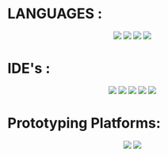 # LANGUAGES :

<p>
<div align="center">
  <img src="https://img.shields.io/badge/Python-FFD43B?style=for-the-badge&logo=python&logoColor=blue" />
  <img src="https://img.shields.io/badge/C%2B%2B-00599C?style=for-the-badge&logo=c%2B%2B&logoColor=white" />
  <img src="https://img.shields.io/badge/JavaScript-323330?style=for-the-badge&logo=javascript&logoColor=F7DF1E" />
  <img src="https://img.shields.io/badge/Kotlin-0095D5?&style=for-the-badge&logo=kotlin&logoColor=white" />
</div>
</p>

# IDE's :

<p>
<div align="center">
  <img src="https://img.shields.io/badge/Visual_Studio_Code-0078D4?style=for-the-badge&logo=visual%20studio%20code&logoColor=white" />
  <img src="https://img.shields.io/badge/Android_Studio-3DDC84?style=for-the-badge&logo=android-studio&logoColor=white" />
  <img src="https://img.shields.io/badge/Notepad++-90E59A.svg?style=for-the-badge&logo=notepad%2B%2B&logoColor=black" />
  <img src="https://img.shields.io/badge/Arduino_IDE-00979D?style=for-the-badge&logo=arduino&logoColor=white" />
  <img src="https://img.shields.io/badge/Visual_Studio-5C2D91?style=for-the-badge&logo=visual%20studio&logoColor=white" />
</div>
</p>

# Prototyping Platforms:
<p>
<div align="center">
  <img src="https://img.shields.io/badge/Arduino-00979D?style=for-the-badge&logo=Arduino&logoColor=white" />
  <img src="https://img.shields.io/badge/micro:bit-00ED00?style=for-the-badge&logo=micro:bit&logoColor=white" />
</div>
</p>
